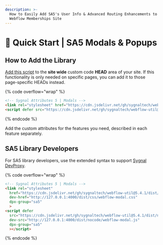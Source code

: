 ```yaml
---
description: >-
  How to Easily Add SA5's User Info & Advanced Routing Enhancements to Your
  Webflow Memberships Site
---
```


# 🚀 Quick Start | SA5 Modals & Popups

## How to Add the Library <a href="#step-1---add-the-library" id="step-1---add-the-library"></a>

[Add this script](../overview/how-to-add-custom-code.md) to the **site wide** custom code **HEAD** area of your site. If this functionality is only needed on specific pages, you can add it to those page-specific HEADs instead. &#x20;

{% code overflow="wrap" %}
```html
<!-- Sygnal Attributes 5 | Modals --> 
<link rel="stylesheet" href="https://cdn.jsdelivr.net/gh/sygnaltech/webflow-util@5.4.1/dist/css/webflow-modal.css"> 
<script defer src="https://cdn.jsdelivr.net/gh/sygnaltech/webflow-util@5.4.1/dist/nocode/webflow-modal.js"></script>
```
{% endcode %}

Add the custom attributes for the features you need, described in each feature separately. &#x20;

## SA5 Library Developers

For SA5 library developers, use the extended syntax to support [Sygnal DevProxy](https://engine.sygnal.com/devproxy).&#x20;

{% code overflow="wrap" %}
```html
<!-- Sygnal Attributes 5 | Modals --> 
<link rel="stylesheet" 
  href="https://cdn.jsdelivr.net/gh/sygnaltech/webflow-util@5.4.1/dist/css/webflow-modal.css"
  dev-href="http://127.0.0.1:4000/dist/css/webflow-modal.css"
  dpx-group="sa5"
  > 
<script defer 
  src="https://cdn.jsdelivr.net/gh/sygnaltech/webflow-util@5.4.1/dist/nocode/webflow-modal.js" 
  dev-src="http://127.0.0.1:4000/dist/nocode/webflow-modal.js"
  dpx-group="sa5"
  ></script>
```
{% endcode %}















